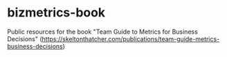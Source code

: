 # bizmetrics-book
Public resources for the book "Team Guide to Metrics for Business Decisions" (https://skeltonthatcher.com/publications/team-guide-metrics-business-decisions)
